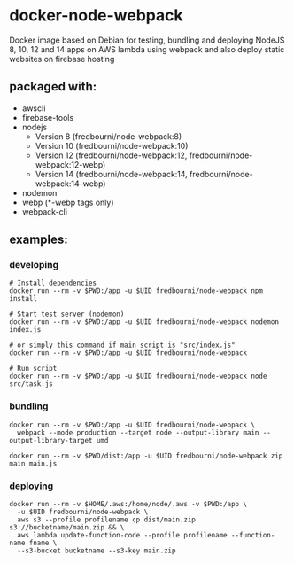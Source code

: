 # docker-node-webpack
Docker image based on Debian for testing, bundling and deploying NodeJS 8, 10, 12 and 14
apps on AWS lambda using webpack and also deploy static websites on firebase hosting

## packaged with:

- awscli
- firebase-tools
- nodejs
  - Version 8 (fredbourni/node-webpack:8)
  - Version 10 (fredbourni/node-webpack:10)
  - Version 12 (fredbourni/node-webpack:12, fredbourni/node-webpack:12-webp)
  - Version 14 (fredbourni/node-webpack:14, fredbourni/node-webpack:14-webp)
- nodemon
- webp (*-webp tags only)
- webpack-cli

## examples:

### developing

```
# Install dependencies
docker run --rm -v $PWD:/app -u $UID fredbourni/node-webpack npm install

# Start test server (nodemon)
docker run --rm -v $PWD:/app -u $UID fredbourni/node-webpack nodemon index.js

# or simply this command if main script is "src/index.js"
docker run --rm -v $PWD:/app -u $UID fredbourni/node-webpack

# Run script
docker run --rm -v $PWD:/app -u $UID fredbourni/node-webpack node src/task.js
```

### bundling

```
docker run --rm -v $PWD:/app -u $UID fredbourni/node-webpack \
  webpack --mode production --target node --output-library main --output-library-target umd

docker run --rm -v $PWD/dist:/app -u $UID fredbourni/node-webpack zip main main.js
```

### deploying

```
docker run --rm -v $HOME/.aws:/home/node/.aws -v $PWD:/app \
  -u $UID fredbourni/node-webpack \
  aws s3 --profile profilename cp dist/main.zip  s3://bucketname/main.zip && \
  aws lambda update-function-code --profile profilename --function-name fname \
  --s3-bucket bucketname --s3-key main.zip
```